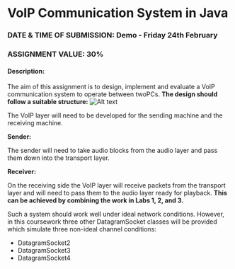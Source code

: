 # VoIP Communication System in Java

### DATE & TIME OF SUBMISSION: Demo - Friday 24th February
### ASSIGNMENT VALUE: 30%

#### Description:
The aim of this assignment is to design, implement and evaluate a VoIP communication system to operate between twoPCs.
**The design should follow a suitable structure:**
![Alt text](https://s30.postimg.org/bove8vdrl/Capture.png)

The VoIP layer will need to be developed for the sending machine and the receiving machine.

**Sender:**

The sender will need to take audio blocks from the audio layer and pass them down into the transport layer.

**Receiver:**

On the receiving side the VoIP layer will receive packets from the transport layer and will need to pass
them to the audio layer ready for playback. 
**This can be achieved by combining the work in Labs 1, 2, and 3.**

Such a system should work well under ideal network conditions. However, in this coursework three other
DatagramSocket classes will be provided which simulate three non-ideal channel conditions:
- DatagramSocket2
- DatagramSocket3
- DatagramSocket4



